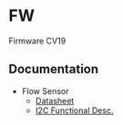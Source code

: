 # FW
Firmware CV19

## Documentation
 - Flow Sensor
     - [Datasheet](https://www.mouser.com/datasheet/2/682/Sensirion_Mass_Flow_Meters_SFM3300_Datasheet-1524535.pdf)
     - [I2C Functional Desc.](https://www.sensirion.com/fileadmin/user_upload/customers/sensirion/Dokumente/5_Mass_Flow_Meters/Application_Notes/Sensirion_Mass_Flow_Meters_SFM3000_I2C_Functional_Description_V1.1_D1.pdf)
